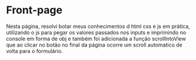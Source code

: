 # Front-page


Nesta página, resolvi botar meus conhecimentos d html css e js em prática, utilizando o js para pegar os valores passados nos inputs e imprimindo no console em forma de obj e também foi adicionada a função scrollIntoView que ao clicar no botão no final da página ocorre um scroll automatico de volta para o formulário.
